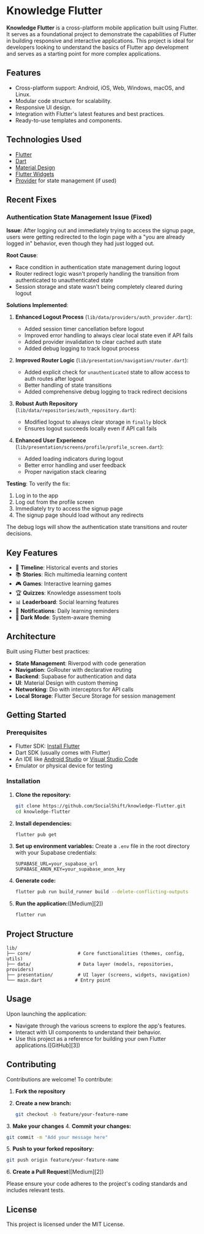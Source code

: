 # Knowledge Flutter

**Knowledge Flutter** is a cross-platform mobile application built using Flutter. It serves as a foundational project to demonstrate the capabilities of Flutter in building responsive and interactive applications. This project is ideal for developers looking to understand the basics of Flutter app development and serves as a starting point for more complex applications.

## Features

* Cross-platform support: Android, iOS, Web, Windows, macOS, and Linux.
* Modular code structure for scalability.
* Responsive UI design.
* Integration with Flutter's latest features and best practices.
* Ready-to-use templates and components.

## Technologies Used

* [Flutter](https://flutter.dev/)
* [Dart](https://dart.dev/)
* [Material Design](https://material.io/design)
* [Flutter Widgets](https://docs.flutter.dev/development/ui/widgets)
* [Provider](https://pub.dev/packages/provider) for state management (if used)

## Recent Fixes

### Authentication State Management Issue (Fixed)

**Issue**: After logging out and immediately trying to access the signup page, users were getting redirected to the login page with a "you are already logged in" behavior, even though they had just logged out.

**Root Cause**: 
- Race condition in authentication state management during logout
- Router redirect logic wasn't properly handling the transition from authenticated to unauthenticated state
- Session storage and state wasn't being completely cleared during logout

**Solutions Implemented**:

1. **Enhanced Logout Process** (`lib/data/providers/auth_provider.dart`):
   - Added session timer cancellation before logout
   - Improved error handling to always clear local state even if API fails
   - Added provider invalidation to clear cached auth state
   - Added debug logging to track logout process

2. **Improved Router Logic** (`lib/presentation/navigation/router.dart`):
   - Added explicit check for `unauthenticated` state to allow access to auth routes after logout
   - Better handling of state transitions
   - Added comprehensive debug logging to track redirect decisions

3. **Robust Auth Repository** (`lib/data/repositories/auth_repository.dart`):
   - Modified logout to always clear storage in `finally` block
   - Ensures logout succeeds locally even if API call fails

4. **Enhanced User Experience** (`lib/presentation/screens/profile/profile_screen.dart`):
   - Added loading indicators during logout
   - Better error handling and user feedback
   - Proper navigation stack clearing

**Testing**:
To verify the fix:
1. Log in to the app
2. Log out from the profile screen
3. Immediately try to access the signup page
4. The signup page should load without any redirects

The debug logs will show the authentication state transitions and router decisions.

## Key Features

- 🎯 **Timeline**: Historical events and stories
- 📚 **Stories**: Rich multimedia learning content
- 🎮 **Games**: Interactive learning games
- 🏆 **Quizzes**: Knowledge assessment tools
- 📊 **Leaderboard**: Social learning features
- 🔔 **Notifications**: Daily learning reminders
- 🌙 **Dark Mode**: System-aware theming

## Architecture

Built using Flutter best practices:
- **State Management**: Riverpod with code generation
- **Navigation**: GoRouter with declarative routing
- **Backend**: Supabase for authentication and data
- **UI**: Material Design with custom theming
- **Networking**: Dio with interceptors for API calls
- **Local Storage**: Flutter Secure Storage for session management

## Getting Started

### Prerequisites

* Flutter SDK: [Install Flutter](https://flutter.dev/docs/get-started/install)
* Dart SDK (usually comes with Flutter)
* An IDE like [Android Studio](https://developer.android.com/studio) or [Visual Studio Code](https://code.visualstudio.com/)
* Emulator or physical device for testing

### Installation

1. **Clone the repository:**

   ```bash
   git clone https://github.com/SocialShift/knowledge-flutter.git
   cd knowledge-flutter
   ```

2. **Install dependencies:**

   ```bash
   flutter pub get
   ```

3. **Set up environment variables:**
   Create a `.env` file in the root directory with your Supabase credentials:
   ```
   SUPABASE_URL=your_supabase_url
   SUPABASE_ANON_KEY=your_supabase_anon_key
   ```

4. **Generate code:**

   ```bash
   flutter pub run build_runner build --delete-conflicting-outputs
   ```

5. **Run the application:**([Medium][2])

   ```bash
   flutter run
   ```

## Project Structure

```
lib/
├── core/                 # Core functionalities (themes, config, utils)
├── data/                 # Data layer (models, repositories, providers)
├── presentation/         # UI layer (screens, widgets, navigation)
└── main.dart            # Entry point
```

## Usage

Upon launching the application:

* Navigate through the various screens to explore the app's features.
* Interact with UI components to understand their behavior.
* Use this project as a reference for building your own Flutter applications.([GitHub][3])

## Contributing

Contributions are welcome! To contribute:

1. **Fork the repository**
2. **Create a new branch:**

   ```bash
   git checkout -b feature/your-feature-name
   ```

3\. **Make your changes**
4\. **Commit your changes:**

```bash
git commit -m "Add your message here"
```

5\. **Push to your forked repository:**

```bash
git push origin feature/your-feature-name
```

6\. **Create a Pull Request**([Medium][2])

Please ensure your code adheres to the project's coding standards and includes relevant tests.

## License

This project is licensed under the MIT License.


